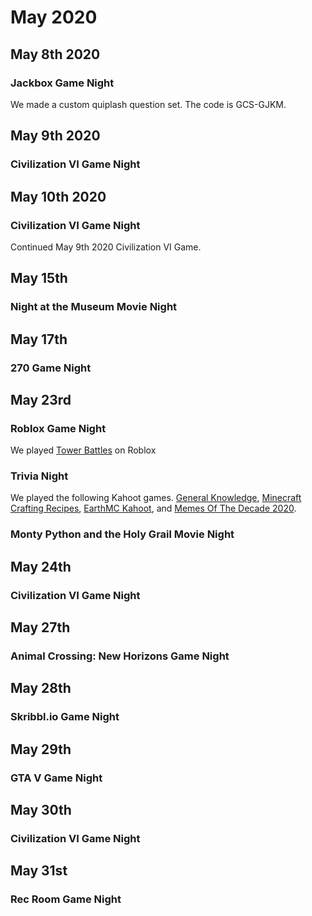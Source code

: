 # May 2020

## May 8th 2020
### Jackbox Game Night
We made a custom quiplash question set. The code is GCS-GJKM.

## May 9th 2020
### Civilization VI Game Night

## May 10th 2020
### Civilization VI Game Night
Continued May 9th 2020 Civilization VI Game.

## May 15th
### Night at the Museum Movie Night

## May 17th
### 270 Game Night

## May 23rd
### Roblox Game Night
We played [Tower Battles](https://www.roblox.com/games/45146873/Tower-Battles) on Roblox
### Trivia Night
We played the following Kahoot games. [General Knowledge](https://create.kahoot.it/share/general-knowledge/42c390ad-c5da-40cc-aab4-4f216231aaef), [Minecraft Crafting Recipes](https://create.kahoot.it/share/minecraft-crafting-recipes/8f6fb093-7565-40e6-94cf-106d7468aabb), [EarthMC Kahoot](https://create.kahoot.it/share/earthmc-kahoot/a055996e-faba-4c9a-b5a5-66beeccee30f), and [Memes Of The Decade 2020](https://create.kahoot.it/share/memes-of-the-decade-2020/882b7ac4-7f47-474e-9005-1c5a970f4b4c).
### Monty Python and the Holy Grail Movie Night

## May 24th
### Civilization VI Game Night

## May 27th
### Animal Crossing: New Horizons Game Night

## May 28th
### Skribbl.io Game Night

## May 29th
### GTA V Game Night

## May 30th
### Civilization VI Game Night

## May 31st
### Rec Room Game Night
